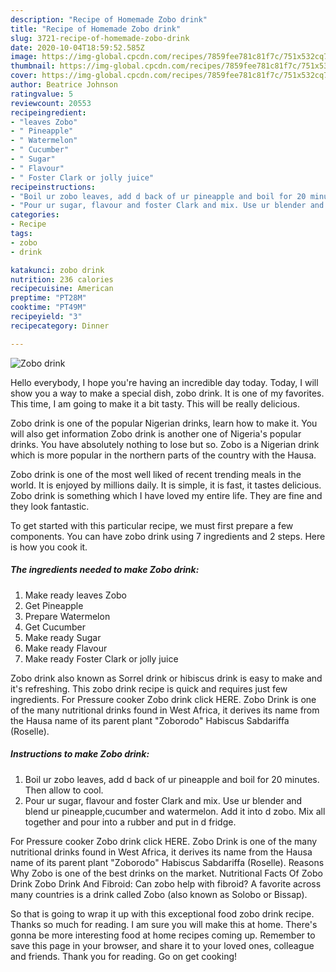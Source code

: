 ```yaml
---
description: "Recipe of Homemade Zobo drink"
title: "Recipe of Homemade Zobo drink"
slug: 3721-recipe-of-homemade-zobo-drink
date: 2020-10-04T18:59:52.585Z
image: https://img-global.cpcdn.com/recipes/7859fee781c81f7c/751x532cq70/zobo-drink-recipe-main-photo.jpg
thumbnail: https://img-global.cpcdn.com/recipes/7859fee781c81f7c/751x532cq70/zobo-drink-recipe-main-photo.jpg
cover: https://img-global.cpcdn.com/recipes/7859fee781c81f7c/751x532cq70/zobo-drink-recipe-main-photo.jpg
author: Beatrice Johnson
ratingvalue: 5
reviewcount: 20553
recipeingredient:
- "leaves Zobo"
- " Pineapple"
- " Watermelon"
- " Cucumber"
- " Sugar"
- " Flavour"
- " Foster Clark or jolly juice"
recipeinstructions:
- "Boil ur zobo leaves, add d back of ur pineapple and boil for 20 minutes. Then allow to cool."
- "Pour ur sugar, flavour and foster Clark and mix. Use ur blender and blend ur pineapple,cucumber and watermelon. Add it into d zobo. Mix all together and pour into a rubber and put in d fridge."
categories:
- Recipe
tags:
- zobo
- drink

katakunci: zobo drink 
nutrition: 236 calories
recipecuisine: American
preptime: "PT28M"
cooktime: "PT49M"
recipeyield: "3"
recipecategory: Dinner

---
```



![Zobo drink](https://img-global.cpcdn.com/recipes/7859fee781c81f7c/751x532cq70/zobo-drink-recipe-main-photo.jpg)

Hello everybody, I hope you're having an incredible day today. Today, I will show you a way to make a special dish, zobo drink. It is one of my favorites. This time, I am going to make it a bit tasty. This will be really delicious.

Zobo drink is one of the popular Nigerian drinks, learn how to make it. You will also get information Zobo drink is another one of Nigeria&#39;s popular drinks. You have absolutely nothing to lose but so. Zobo is a Nigerian drink which is more popular in the northern parts of the country with the Hausa.

Zobo drink is one of the most well liked of recent trending meals in the world. It is enjoyed by millions daily. It is simple, it is fast, it tastes delicious. Zobo drink is something which I have loved my entire life. They are fine and they look fantastic.


To get started with this particular recipe, we must first prepare a few components. You can have zobo drink using 7 ingredients and 2 steps. Here is how you cook it.

<!--inarticleads1-->

##### The ingredients needed to make Zobo drink:

1. Make ready leaves Zobo
1. Get  Pineapple
1. Prepare  Watermelon
1. Get  Cucumber
1. Make ready  Sugar
1. Make ready  Flavour
1. Make ready  Foster Clark or jolly juice


Zobo drink also known as Sorrel drink or hibiscus drink is easy to make and it&#39;s refreshing. This zobo drink recipe is quick and requires just few ingredients. For Pressure cooker Zobo drink click HERE. Zobo Drink is one of the many nutritional drinks found in West Africa, it derives its name from the Hausa name of its parent plant &#34;Zoborodo&#34; Habiscus Sabdariffa (Roselle). 

<!--inarticleads2-->

##### Instructions to make Zobo drink:

1. Boil ur zobo leaves, add d back of ur pineapple and boil for 20 minutes. Then allow to cool.
1. Pour ur sugar, flavour and foster Clark and mix. Use ur blender and blend ur pineapple,cucumber and watermelon. Add it into d zobo. Mix all together and pour into a rubber and put in d fridge.


For Pressure cooker Zobo drink click HERE. Zobo Drink is one of the many nutritional drinks found in West Africa, it derives its name from the Hausa name of its parent plant &#34;Zoborodo&#34; Habiscus Sabdariffa (Roselle). Reasons Why Zobo is one of the best drinks on the market. Nutritional Facts Of Zobo Drink Zobo Drink And Fibroid: Can zobo help with fibroid? A favorite across many countries is a drink called Zobo (also known as Solobo or Bissap). 

So that is going to wrap it up with this exceptional food zobo drink recipe. Thanks so much for reading. I am sure you will make this at home. There's gonna be more interesting food at home recipes coming up. Remember to save this page in your browser, and share it to your loved ones, colleague and friends. Thank you for reading. Go on get cooking!
